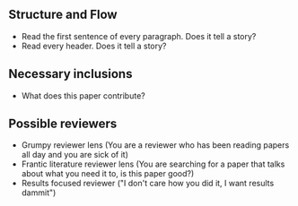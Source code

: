 Structure and Flow
--------------------

 - Read the first sentence of every paragraph. Does it tell a story?
 - Read every header. Does it tell a story?

Necessary inclusions
--------------------

 - What does this paper contribute?

Possible reviewers
------------------

 - Grumpy reviewer lens (You are a reviewer who has been reading papers all day and you are sick of it)
 - Frantic literature reviewer lens (You are searching for a paper that talks about what you need it to, is this paper good?)
 - Results focused reviewer ("I don't care how you did it, I want results dammit")
